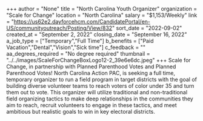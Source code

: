 +++
author = "None"
title = "North Carolina Youth Organizer"
organization = "Scale for Change"
location = "North Carolina"
salary = "$1,153/Weekly"
link = "https://us62e2.dayforcehcm.com/CandidatePortal/en-US/communityoutreach/Posting/View/832"
sort_date = "2022-09-02"
created_at = "September 2, 2022"
closing_date = "September 16, 2022"
a_job_type = ["Temporary","Full Time"]
b_benefits = ["Paid Vacation","Dental","Vision","Sick time"]
c_feedback = ""
aa_degrees_required = "No degree required"
thumbnail = "../../images/ScaleForChangeBoxLogo12-2_39e6e6dc.jpeg"
+++
Scale for Change, in partnership with Planned Parenthood Votes and Planned Parenthood Votes! North Carolina Action PAC, is seeking a full time, temporary organizer to run a field program in target districts with the goal of building diverse volunteer teams to reach voters of color under 35 and turn them out to vote. This organizer will utilize traditional and non-traditional field organizing tactics to make deep relationships in the communities they aim to reach, recruit volunteers to engage in these tactics, and meet ambitious but realistic goals to win in key electoral districts.